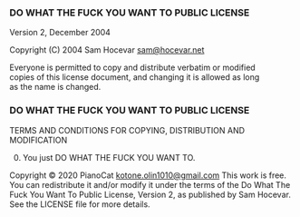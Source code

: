 ### DO WHAT THE FUCK YOU WANT TO PUBLIC LICENSE

Version 2, December 2004


Copyright (C) 2004 Sam Hocevar <sam@hocevar.net>

Everyone is permitted to copy and distribute verbatim or modified    
copies of this license document, and changing it is allowed as long    
as the name is changed.


### DO WHAT THE FUCK YOU WANT TO PUBLIC LICENSE

TERMS AND CONDITIONS FOR COPYING, DISTRIBUTION AND MODIFICATION


0. You just DO WHAT THE FUCK YOU WANT TO.


Copyright © 2020 PianoCat kotone.olin1010@gmail.com This work is free. You can redistribute it and/or modify it under the terms of the Do What The Fuck You Want To Public License, Version 2, as published by Sam Hocevar. See the LICENSE file for more details.
